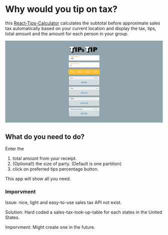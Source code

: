 # Why would you tip on tax?

this [React-Tips-Calculator](https://timlaitw.github.io/React-Tips-Calculator/) calculates the subtotal before approximate sales tax automatically based on your current location and display the tax, tips, total amount and the amount for each person in your group.

![image](https://github.com/TimLaiTW/React-Tips-Calculator/blob/main/tipstip.png)

## What do you need to do?

Enter the 
1. total amount from your receipt. 
2. (Optional!) the size of party. (Default is one partition)
3. click on preferred tips percentage button.

This app will show all you need.

### Imporvment

Issue: nice, light and easy-to-use sales tax API not exist.

Solution: Hard coded a sales-tax-look-up-table for each states in the United States.

Imporvment: Might create one in the future. 
